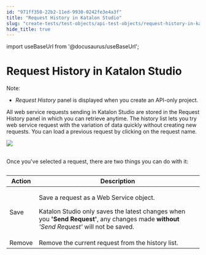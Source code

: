 ```yaml
---
id: "971ff350-22b2-11ed-9930-0242fe3e4a3f"
title: "Request History in Katalon Studio"
slug: "create-tests/test-objects/api-test-objects/request-history-in-katalon-studio"
hide_title: true
---
```

import useBaseUrl from '@docusaurus/useBaseUrl';


# <a id="id" class="anchor_top_offset"/><a id="ariaid-title1" class="anchor_top_offset"/>Request History in <span xmlns="http://www.w3.org/1999/xhtml" className="ph">Katalon Studio</span> 

<div xmlns="http://www.w3.org/1999/xhtml" className="note note note_note"><span className="note__title">Note:</span> 
  <ul className="ul"><li className="li">  <em className="ph i">Request History</em> panel is displayed when you create an API-only project.</li></ul>
</div>
<p xmlns="http://www.w3.org/1999/xhtml" className="p">All web service requests sending in Katalon Studio are stored in the Request History panel in which you can retrieve anytime. The history list lets you try web service request with the variation of data quickly without creating new requests. You can load a previous request by clicking on the request name.</p> 
<p xmlns="http://www.w3.org/1999/xhtml" className="p"> <img className="image" src={useBaseUrl("https://github.com/katalon-studio/docs-images/raw/master/katalon-studio/docs/request-history/request_history.png")} /><br /><br /> </p> 
<p xmlns="http://www.w3.org/1999/xhtml" className="p">Once you've selected a request, there are two things you can do with it:</p> 
<table xmlns="http://www.w3.org/1999/xhtml" className="table anchor_top_offset" id="id__6c02cebf-9b3a-4fe4-ac3d-302998a1dc7b"><caption /><thead className="thead"><tr className><th className="entry anchor_top_offset" id="id__6c02cebf-9b3a-4fe4-ac3d-302998a1dc7b__entry__1">Action</th><th className="entry anchor_top_offset" id="id__6c02cebf-9b3a-4fe4-ac3d-302998a1dc7b__entry__2">Description</th></tr></thead><tbody className="tbody"><tr className><td className="entry" headers="id__6c02cebf-9b3a-4fe4-ac3d-302998a1dc7b__entry__1 id__6c02cebf-9b3a-4fe4-ac3d-302998a1dc7b__entry__2 ">Save</td><td className="entry" headers="id__6c02cebf-9b3a-4fe4-ac3d-302998a1dc7b__entry__1 id__6c02cebf-9b3a-4fe4-ac3d-302998a1dc7b__entry__2 ">         <p className="p">Save a request as a Web Service object.</p>         <p className="p">Katalon Studio only saves the latest changes when you <strong className="ph b">'Send Request'</strong>, any changes made <strong className="ph b">without</strong> <em className="ph i">'Send Request'</em> will not be saved.</p>       </td></tr><tr className><td className="entry" headers="id__6c02cebf-9b3a-4fe4-ac3d-302998a1dc7b__entry__1 id__6c02cebf-9b3a-4fe4-ac3d-302998a1dc7b__entry__2 ">Remove</td><td className="entry" headers="id__6c02cebf-9b3a-4fe4-ac3d-302998a1dc7b__entry__1 id__6c02cebf-9b3a-4fe4-ac3d-302998a1dc7b__entry__2 ">Remove the current request from the history list.</td></tr></tbody></table> 
